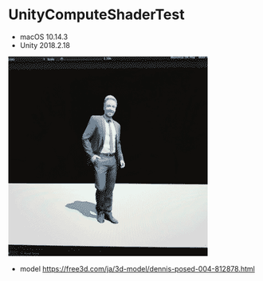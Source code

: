 # UnityComputeShaderTest

* macOS 10.14.3
* Unity 2018.2.18

![img](./img/compute.gif)

* model https://free3d.com/ja/3d-model/dennis-posed-004-812878.html
